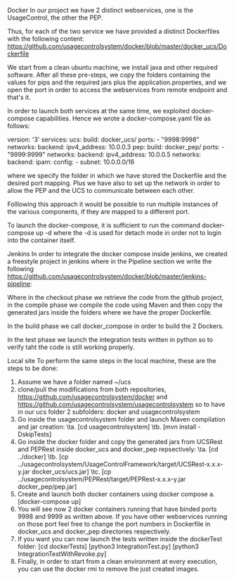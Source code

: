 Docker
In our project we have 2 distinct webservices, one is the UsageControl, the other the PEP. 

Thus, for each of the two service we have provided a distinct Dockerfiles with the following content: https://github.com/usagecontrolsystem/docker/blob/master/docker_ucs/Dockerfile

We start from a clean ubuntu machine, we install java and other required software. After all these pre-steps, we copy the folders containing the values for pips and the required jars plus the application.properties, and we open the port in order to access the webservices from remote endpoint and that's it. 

In order to launch both services at the same time, we exploited docker-compose capabilities. Hence we wrote a docker-compose.yaml file as follows: 

version: '3'
services:
 ucs:
   build: docker_ucs/
   ports:
     - "9998:9998"
   networks:
     backend:
       ipv4_address: 10.0.0.3
 pep:
   build: docker_pep/
   ports:
     - "9999:9999"
   networks:
     backend:
       ipv4_address: 10.0.0.5
networks:
 backend:
   ipam:
    config:
      - subnet: 10.0.0.0/16

where we specify the folder in which we have stored the Dockerfile and the desired port mapping. Plus we have also to set up the network in order to allow the PEP and the UCS to communicate between each other. 

Folllowing this approach it would be possible to run multiple instances of the various components, if they are mapped to a different port. 

To launch the docker-compose, it is sufficient to run the command docker-compose up -d where the -d is used for detach mode in order not to login into the container itself. 

Jenkins
In order to integrate the docker compose inside jenkins, we created a freestyle project in jenkins where in the Pipeline section we write the following https://github.com/usagecontrolsystem/docker/blob/master/jenkins-pipeline: 

Where in the checkout phase we retrieve the code from the github project, in the compile phase we compile the code using Maven and then copy the generated jars inside the folders where we have the proper Dockerfile. 

In the build phase we call docker_compose in order to build the 2 Dockers. 

In the test phase we launch the integration tests written in python so to verify taht the code is still working properly. 

Local site
To perform the same steps in the local machine, these are the steps to be done: 

1) Assume we have a folder named ~/ucs
2) clone/pull the modifications from both repositories, https://github.com/usagecontrolsystem/docker and https://github.com/usagecontrolsystem/usagecontrolsystem so to have in our ucs folder 2 subfolders: docker and usagecontrolsystem
3) Go inside the usagecontrolsystem folder and launch Maven compilation and jar creation:
\ta. [cd usagecontrolsystem]
\tb. [mvn install -DskipTests]
4) Go inside the docker folder and copy the generated jars from UCSRest and PEPRest inside docker_ucs and docker_pep repsectively: 
\ta. [cd ../docker] 
\tb. [cp ../usagecontrolsystem/UsageControlFramework/target/UCSRest-x.x.x-y.jar docker_ucs/ucs.jar] 
\tc. [cp ../usagecontrolsystem/PEPRest/target/PEPRest-x.x.x-y.jar docker_pep/pep.jar] 
5) Create and launch both docker containers using docker compose
a. [docker-compose up]
6) You will see now 2 docker containers running that have binded ports 9998 and 9999 as written above. If you have other webservices running on those port feel free to change the port numbers in Dockerfile in docker_ucs and docker_pep directories respectively.
7) If you want you can now launch the tests written inside the dockerTest folder: 
[cd dockerTests]
[python3 IntegrationTest.py]
[python3 IntegrationTestWithRevoke.py]
8) Finally, in order to start from a clean environment at every execution, you can use the docker rmi to remove the just created images.
